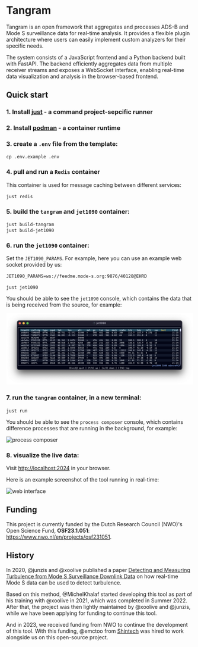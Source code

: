 # Tangram

Tangram is an open framework that aggregates and processes ADS-B and Mode S surveillance data for real-time analysis. It provides a flexible plugin architecture where users can easily implement custom analyzers for their specific needs.

The system consists of a JavaScript frontend and a Python backend built with FastAPI. The backend efficiently aggregates data from multiple receiver streams and exposes a WebSocket interface, enabling real-time data visualization and analysis in the browser-based frontend.


## Quick start

### 1. Install [just](https://github.com/casey/just) - a command project-sepcific runner

### 2. Install [podman](https://podman.io/docs/installation) - a container runtime

### 3. create a `.env` file from the template:

```shell
cp .env.example .env
  ```

### 4. pull and run a `Redis` container

This container is used for message caching between different services:

```shell
just redis
```


### 5. build the `tangram` and `jet1090` container:

  ```shell
  just build-tangram
  just build-jet1090
  ```

### 6. run the `jet1090` container:


  Set the `JET1090_PARAMS`. For example, here you can use an example web socket provided by us:

  ```shell
  JET1090_PARAMS=ws://feedme.mode-s.org:9876/40128@EHRD
  ```

  ```shell
  just jet1090
  ```
  You should be able to see the `jet1090` console, which contains the data that is being received from the source, for example:

  ![jet1090 console](./web/screenshot/jet1090.png)

### 7. run the `tangram` container, in a new terminal:

  ```shell
  just run
  ```

  You should be able to see the `process composer` console, which contains difference processes that are running in the background, for example:

  ![process composer](./web/screenshot/process.png)


### 8. visualize the live data:

  Visit <http://localhost:2024> in your browser.

  Here is an example screenshot of the tool running in real-time:

  ![web interface](./web/screenshot/web.png)


## Funding

This project is currently funded by the Dutch Research Council (NWO)'s Open Science Fund, **OSF23.1.051**: https://www.nwo.nl/en/projects/osf231051.

## History

In 2020, @junzis and @xoolive published a paper [Detecting and Measuring Turbulence from Mode S Surveillance Downlink Data](https://research.tudelft.nl/en/publications/detecting-and-measuring-turbulence-from-mode-s-surveillance-downl-2) on how real-time Mode S data can be used to detect turbulence.

Based on this method, @MichelKhalaf started developing this tool as part of his training with @xoolive in 2021, which was completed in Summer 2022. After that, the project was then lightly maintained by @xoolive and @junzis, while we have been applying for funding to continue this tool.

And in 2023, we received funding from NWO to continue the development of this tool. With this funding, @emctoo from [Shintech](https://www.shinetechsoftware.com) was hired to work alongside us on this open-source project.
